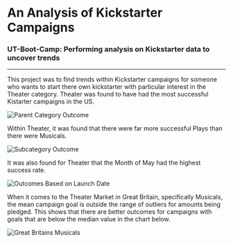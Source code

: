 # An Analysis of Kickstarter Campaigns
### UT-Boot-Camp: Performing analysis on Kickstarter data to uncover trends
---
This project was to find trends within Kickstarter campaigns for someone who wants to start there own kickstarter with particular interest in the Theater category. Theater was found to have had the most successful Kistarter campaigns in the US.

![Parent Category Outcome](https://user-images.githubusercontent.com/78178900/110043166-8d61ab80-7d0c-11eb-8218-a69aaee05fcc.png)

Within Theater, it was found that there were far more successful Plays than there were Musicals.

![Subcategory Outcome](https://user-images.githubusercontent.com/78178900/110043730-8d15e000-7d0d-11eb-9cb5-5359ce698fd5.png)

It was also found for Theater that the Month of May had the highest success rate.

![Outcomes Based on Launch Date](https://user-images.githubusercontent.com/78178900/110044075-2513c980-7d0e-11eb-9d48-8dc70123951c.png)

When it comes to the Theater Market in Great Britain, specifically Musicals, the mean campaign goal is outside the range of outliers for amounts being pledged. This shows that there are better outcomes for campaigns with goals that are below the median value in the chart below.

![Great Britains Musicals](https://user-images.githubusercontent.com/78178900/110045048-b59ed980-7d0f-11eb-8b8d-69ef348f0e92.png)
